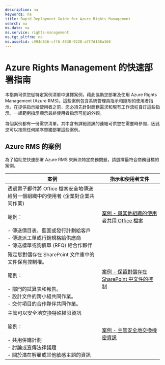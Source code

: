 ```yaml
---
description: na
keywords: na
title: Rapid Deployment Guide for Azure Rights Management
search: na
ms.date: na
ms.service: rights-management
ms.tgt_pltfrm: na
ms.assetid: c994d616-cff6-4930-9228-a7f7d198a160
---
```

# Azure Rights Management 的快速部署指南
本指南可供您從特定案例清單中選擇案例，藉此協助您部署及使用 Azure Rights Management (Azure RMS)。這些案例包含系統管理員指示和隨附的使用者指示。在提供指示給使用者之前，您必須先針對商務需求和現有工作流程自訂這些指示。一組範例指示顯示最終使用者指示可能的外觀。

每個案例都有一份需求清單，其中含有詳細資訊的連結可供您在需要時參閱，因此您可以按照任何順序單獨部署這些案例。

## Azure RMS 的案例
為了協助您快速部署 Azure RMS 來解決特定商務問題，請選擇最符合商務目標的案例。

|案例|指示和使用者文件|
|------|------------|
|透過電子郵件將 Office 檔案安全地傳送給另一個組織中的使用者 (企業對企業共同作業)<br /><br />範例：<br /><br />-   傳送價目表、藍圖或發行計劃給客戶<br />-   傳送派工單或行銷規格給供應商<br />-   傳送標單或詢價單 (RFQ) 給合作夥伴|[案例 - 與其他組織的使用者共用 Office 檔案](../Topic/Scenario_-_Share_an_Office_File_with_Users_in_Another_Organization.md)|
|確定您對儲存在 SharePoint 文件庫中的文件保有控制權。<br /><br />範例：<br /><br />-   部門的試算表和報告。<br />-   設計文件的跨小組共同作業。<br />-   交付項目的合作夥伴共同作業。|[案例 - 保留對儲存在 SharePoint 中文件的控制](../Topic/Scenario_-_Retain_Control_of_Documents_Stored_in_SharePoint.md)|
|主管可以安全地交換特殊權限資訊<br /><br />範例：<br /><br />-   共用併購計劃<br />-   討論或宣傳法律議題<br />-   關於潛在解雇或其他敏感主題的資訊|[案例 - 主管安全地交換機密資訊](../Topic/Scenario_-_Executives_Securely_Exchange_Privileged_Information.md)|
